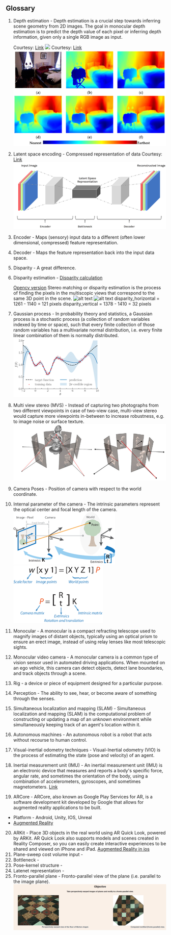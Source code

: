 ## Glossary

1. Depth estimation - Depth estimation is a crucial step towards inferring scene geometry from 2D images. The goal in monocular depth estimation is to predict the depth value of each pixel or inferring depth information, given only a single RGB image as input.
   
   Courtesy: [Link](https://www.google.com/url?sa=i&url=https%3A%2F%2Fwww.mdpi.com%2F1424-8220%2F21%2F1%2F54&psig=AOvVaw1Z_IIELQkBeOsCJuiD2j8k&ust=1643441741590000&source=images&cd=vfe&ved=0CAwQjhxqFwoTCODUq_Wt0_UCFQAAAAAdAAAAABAO) 
   ![](Pictures/depth_estimation.gif)
   Courtesy: [Link](https://www.google.com/url?sa=i&url=https%3A%2F%2Ftowardsdatascience.com%2Fself-supervised-depth-estimation-breaking-down-the-ideas-f212e4f05ffa&psig=AOvVaw3va8tQsBacFhanuNSUk6Dk&ust=1643439567895000&source=images&cd=vfe&ved=0CAwQjhxqFwoTCPC8ueql0_UCFQAAAAAdAAAAABA2)
   ![alt text](Pictures/depth.png)
2. Latent space encoding - Compressed representation of data
   Courtesy: [Link](https://miro.medium.com/max/700/0*kHJ_LsPi-jz_CreZ.png)
   ![alt text](Pictures/latent.png)
3. Encoder - Maps (sensory) input data to a different (often lower dimensional, compressed) feature representation.
4. Decoder - Maps the feature representation back into the input data space.
5. Disparity - A great difference.
6. Disparity estimation -
   [Disparity calculation](https://robotacademy.net.au/lesson/computing-disparity/)

   [Opencv version](https://opencv24-python-tutorials.readthedocs.io/en/latest/py_tutorials/py_calib3d/py_depthmap/py_depthmap.html)
   Stereo matching or disparity estimation is the process of finding the pixels in the multiscopic views that correspond to the same 3D point in the scene.
   ![alt text](Pictures/img1.png)
   ![alt text](Pictures/img2.png)
   disparity_horizontal = 1261 - 1140 = 121 pixels 
   disparity_vertical =  1378 - 1410 = 32 pixels
7. Gaussian process - In probability theory and statistics, a Gaussian process is a stochastic process (a collection of random variables indexed by time or space), such that every finite collection of those random variables has a multivariate normal distribution, i.e. every finite linear combination of them is normally distributed.
   ![alt text](Pictures/gaussian.png)
8. Multi view stereo (MVS) - Instead of capturing two photographs from two different viewpoints in case of two-view case, multi-view stereo would capture more viewpoints in-between to increase robustness, e.g. to image noise or surface texture.
   ![alt text](Pictures/MVS.png)
9. Camera Poses - Position of camera with respect to the world coordinate.
10. Internal parameter of the camera - The intrinsic parameters represent the optical center and focal length of the camera.
    ![alt text](Pictures/calibration_cameramodel_coords.png)
    ![alt text](Pictures/camera_matrix.png)
11. Monocular - A monocular is a compact refracting telescope used to magnify images of distant objects, typically using an optical prism to ensure an erect image, instead of using relay lenses like most telescopic sights.
12. Monocular video camera - A monocular camera is a common type of vision sensor used in automated driving applications. When mounted on an ego vehicle, this camera can detect objects, detect lane boundaries, and track objects through a scene.
13. Rig - a device or piece of equipment designed for a particular purpose.
14. Perception - The ability to see, hear, or become aware of something through the senses.
15. Simultaneous localization and mapping (SLAM) - Simultaneous localization and mapping (SLAM) is the computational problem of constructing or updating a map of an unknown environment while simultaneously keeping track of an agent's location within it.
16. Autonomous machines - An autonomous robot is a robot that acts without recourse to human control.
17. Visual-inertial odometry techniques - Visual-Inertial odometry (VIO) is the process of estimating the state (pose and velocity) of an agent.
18. Inertial measurement unit (IMU) - An inertial measurement unit (IMU) is an electronic device that measures and reports a body's specific force, angular rate, and sometimes the orientation of the body, using a combination of accelerometers, gyroscopes, and sometimes magnetometers.
    [Link](https://www.sparkfun.com/products/13284)
19. ARCore - ARCore, also known as Google Play Services for AR, is a software development kit developed by Google that allows for augmented reality applications to be built.
- Platform - Android, Unity, IOS, Unreal
- 
  [Augmented Reality](https://developers.google.com/ar)
20. ARKit - Place 3D objects in the real world using AR Quick Look, powered by ARKit. AR Quick Look also supports models and scenes created in Reality Composer, so you can easily create interactive experiences to be shared and viewed on iPhone and iPad.
    [Augmented Reality in ios](https://developer.apple.com/augmented-reality/)
21. Plane-sweep cost volume input - 
22. Bottleneck - 
23. Pose-kernel structure - 
24. Latenet representation - 
25. Fronto-parallel plane - Fronto-parallel view of the plane (i.e. parallel to the image plane).
![alt text](Pictures/fronto_parallel_plane.png)

